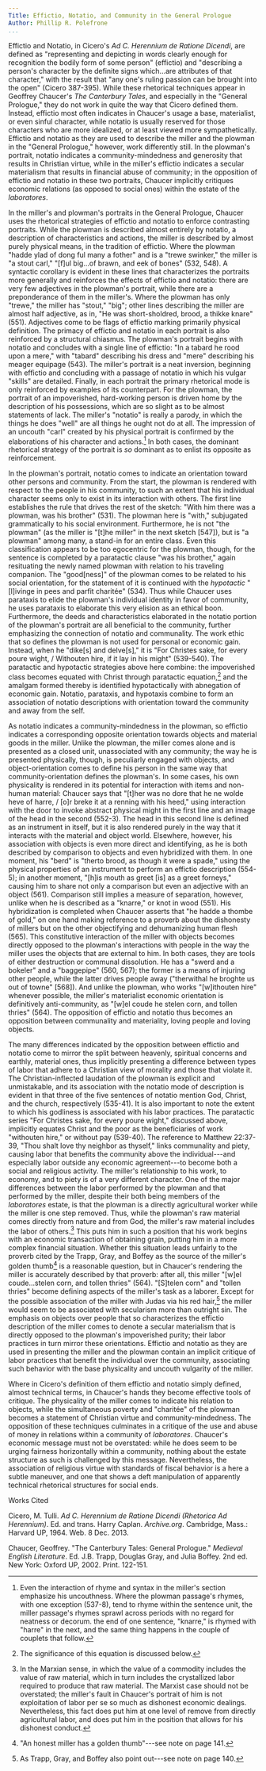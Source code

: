 ```yaml
---
Title: Effictio, Notatio, and Community in the General Prologue
Author: Phillip R. Polefrone
...
```


Effictio and Notatio, in Cicero's *Ad C. Herennium de Ratione Dicendi*, are defined as "representing and depicting in words clearly enough for recognition the bodily form of some person" (effictio) and "describing a person's character by the definite signs which...are attributes of that character," with the result that "any one's ruling passion can be brought into the open" (Cicero 387-395). While these rhetorical techniques appear in Geoffrey Chaucer's *The Canterbury Tales*, and especially in the "General Prologue," they do not work in quite the way that Cicero defined them. Instead, effictio most often indicates in Chaucer's usage a base, materialist, or even sinful character, while notatio is usually reserved for those characters who are more idealized, or at least viewed more sympathetically. Effictio and notatio as they are used to describe the miller and the plowman in the "General Prologue," however, work differently still. In the plowman's portrait, notatio indicates a community-mindedness and generosity that results in Christian virtue, while in the miller's effictio indicates a secular materialism that results in financial abuse of community; in the opposition of effictio and notatio in these two portraits, Chaucer implicitly critiques economic relations (as opposed to social ones) within the estate of the *laboratores*. 

In the miller's and plowman's portraits in the General Prologue, Chaucer uses the rhetorical strategies of effictio and notatio to enforce contrasting portraits. While the plowman is described almost entirely by notatio, a description of characteristics and actions, the miller is described by almost purely physical means, in the tradition of effictio. Where the plowman "hadde ylad of dong ful many a fother" and is a "trewe swinker," the miller is "a stout carl," "[f]ul big...of brawn, and eek of bones" (532, 548). A syntactic corollary is evident in these lines that characterizes the portraits more generally and reinforces the effects of effictio and notatio: there are very few adjectives in the plowman's portrait, while there are a preponderance of them in the miller's. Where the plowman has only "trewe," the miller has "stout," "big"; other lines describing the miller are almost half adjective, as in, "He was short-sholdred, brood, a thikke knare" (551). Adjectives come to be flags of effictio marking primarily physical definition. The primacy of effictio and notatio in each portrait is also reinforced by a structural chiasmus. The plowman's portrait begins with notatio and concludes with a single line of effictio: "In a tabard he rood upon a mere," with "tabard" describing his dress and "mere" describing his meager equipage (543). The miller's portrait is a neat inversion, beginning with effictio and concluding with a passage of notatio in which his vulgar "skills" are detailed. Finally, in each portrait the primary rhetorical mode is only reinforced by examples of its counterpart. For the plowman, the portrait of an impoverished, hard-working person is driven home by the description of his possessions, which are so slight as to be almost statements of lack. The miller's "notatio" is really a parody, in which the things he does "well" are all things he ought not do at all. The impression of an uncouth "carl" created by his physical portrait is confirmed by the elaborations of his character and actions.[^.1] In both cases, the dominant rhetorical strategy of the portrait is *so* dominant as to enlist its opposite as reinforcement.

In the plowman's portrait, notatio comes to indicate an orientation toward other persons and community. From the start, the plowman is rendered with respect to the people in his community, to such an extent that his individual character seems only to exist in its interaction with others. The first line establishes the rule that drives the rest of the sketch: "With him there was a plowman, was his brother" (531). The plowman here is "with," subjugated grammatically to his social environment. Furthermore, he is not "the plowman" (as the miller is "[t]he miller" in the next sketch [547]), but is "a plowman" among many, a stand-in for an entire class. Even this classification appears to be too egocentric for the plowman, though, for the sentence is completed by a paratactic clause "was his brother," again resituating the newly named plowman with relation to his traveling companion. The "good[ness]" of the plowman comes to be related to his social orientation, for the statement of it is continued with the *hypotactic* "[l]ivinge in pees and parfit charitée" (534). Thus while Chaucer uses parataxis to elide the plowman's individual identity in favor of community, he uses parataxis to elaborate this very elision as an ethical boon. Furthermore, the deeds and characteristics elaborated in the notatio portion of the plowman's portrait are all beneficial to the community, further emphasizing the connection of notatio and communality. The work ethic that so defines the plowman is not used for personal or economic gain. Instead, when he "dike[s] and delve[s]," it is "For Christes sake, for every poure wight, / Withouten hire, if it lay in his might" (539-540). The paratactic and hypotactic strategies above here combine: the impoverished class becomes equated with Christ through paratactic equation,[^1] and the amalgam formed thereby is identified hypotactically with abnegation of economic gain. Notatio, parataxis, and hypotaxis combine to form an association of notatio descriptions with orientation toward the community and away from the self.

As notatio indicates a community-mindedness in the plowman, so effictio indicates a corresponding opposite orientation towards objects and material goods in the miller. Unlike the plowman, the miller comes alone and is presented as a closed unit, unassociated with any community; the way he is presented physically, though, is peculiarly engaged with objects, and object-orientation comes to define his person in the same way that community-orientation defines the plowman's. In some cases, his own physicality is rendered in its potential for interaction with items and non-human material: Chaucer says that "[t]her was no dore that he ne wolde heve of harre, / [o]r breke it at a renning with his heed," using interaction with the door to invoke abstract physical might in the first line and an image of the head in the second (552-3). The head in this second line is defined as an instrument in itself, but it is also rendered purely in the way that it interacts with the material and object world. Elsewhere, however, his association with objects is even more direct and identifying, as he is both described by comparison to objects and even hybridized with them. In one moment, his "berd" is "therto brood, as though it were a spade," using the physical properties of an instrument to perform an effictio description (554-5); in another moment, "[h]is mouth as greet [is] as a greet forneys," causing him to share not only a comparison but even an adjective with an object (561). Comparison still implies a measure of separation, however, unlike when he is described as a "knarre," or knot in wood (551). His hybridization is completed when Chaucer asserts that "he hadde a thombe of gold," on one hand making reference to a proverb about the dishonesty of millers but on the other objectifying and dehumanizing human flesh (565). This constitutive interaction of the miller with objects becomes directly opposed to the plowman's interactions with people in the way the miller uses the objects that are external to him. In both cases, they are tools of either destruction or communal dissolution. He has a "swerd and a bokeler" and a "baggepipe" (560, 567); the former is a means of injuring other people, while the latter drives people away ("therwithal he broghte us out of towne" [568]). And unlike the plowman, who works "[w]ithouten hire" whenever possible, the miller's materialist economic orientation is definitively anti-community, as "[w]el coude he stelen corn, and tollen thries" (564). The opposition of effictio and notatio thus becomes an opposition between communality and materiality, loving people and loving objects.

The many differences indicated by the opposition between effictio and notatio come to mirror the split between heavenly, spiritual concerns and earthly, material ones, thus implicitly presenting a difference between types of labor that adhere to a Christian view of morality and those that violate it. The Christian-inflected laudation of the plowman is explicit and unmistakable, and its association with the notatio mode of description is evident in that three of the five sentences of notatio mention God, Christ, and the church, respectively (535-41). It is also important to note the extent to which his godliness is associated with his labor practices. The paratactic series "For Christes sake, for every poure wight," discussed above, implicitly equates Christ and the poor as the beneficiaries of work "withouten hire," or without pay (539-40). The reference to Matthew 22:37-39, "Thou shalt love thy neighbor as thyself," links communality and piety, causing labor that benefits the community above the individual---and especially labor outside any economic agreement---to become both a social and religious activity. The miller's relationship to his work, to economy, and to piety is of a very different character. One of the major differences between the labor performed by the plowman and that performed by the miller, despite their both being members of the *laboratores* estate, is that the plowman is a directly agricultural worker while the miller is one step removed. Thus, while the plowman's raw material comes directly from nature and from God, the miller's raw material includes the labor of others.[^2] This puts him in such a position that his work begins with an economic transaction of obtaining grain, putting him in a more complex financial situation. Whether this situation leads unfairly to the proverb cited by the Trapp, Gray, and Boffey as the source of the miller's golden thumb[^3] is a reasonable question, but in Chaucer's rendering the miller is accurately described by that proverb: after all, this miller "[w]el coude...stelen corn, and tollen thries" (564). "[S]telen corn" and "tollen thries" become defining aspects of the miller's task as a laborer. Except for the possible association of the miller with Judas via his red hair,[^4] the miller would seem to be associated with secularism more than outright sin. The emphasis on objects over people that so characterizes the effictio description of the miller comes to denote a secular materialism that is directly opposed to the plowman's impoverished purity; their labor practices in turn mirror these orientations. Effictio and notatio as they are used in presenting the miller and the plowman contain an implicit critique of labor practices that benefit the individual over the community, associating such behavior with the base physicality and uncouth vulgarity of the miller.

Where in Cicero's definition of them effictio and notatio simply defined, almost technical terms, in Chaucer's hands they become effective tools of critique. The physicality of the miller comes to indicate his relation to objects, while the simultaneous poverty and "charitée" of the plowman becomes a statement of Christian virtue and community-mindedness. The opposition of these techniques culminates in a critique of the use and abuse of money in relations within a community of *laboratores*. Chaucer's economic message must not be overstated: while he does seem to be urging fairness horizontally within a community, nothing about the estate structure as such is challenged by this message. Nevertheless, the association of religious virtue with standards of fiscal behavior is a here a subtle maneuver, and one that shows a deft manipulation of apparently technical rhetorical structures for social ends.

Works Cited

Cicero, M. Tulli. *Ad C. Herennium de Ratione Dicendi (Rhetorica Ad Herennium)*. Ed. and trans. Harry Caplan. *Archive.org*. Cambridge, Mass.: Harvard UP, 1964. Web. 8 Dec. 2013.

Chaucer, Geoffrey. "The Canterbury Tales: General Prologue." *Medieval English Literature*. Ed. J.B. Trapp, Douglas Gray, and Julia Boffey. 2nd ed. New York: Oxford UP, 2002. Print. 122-151.

[^.1]: Even the interaction of rhyme and syntax in the miller's section emphasize his uncouthness. Where the plowman passage's rhymes, with one exception (537-8), tend to rhyme within the sentence unit, the miller passage's rhymes sprawl across periods with no regard for neatness or decorum. the end of one sentence, "knarre," is rhymed with "harre" in the next, and the same thing happens in the couple of couplets that follow. 

[^1]: The significance of this equation is discussed below. 

[^2]: In the Marxian sense, in which the value of a commodity includes the value of raw material, which in turn includes the crystallized labor required to produce that raw material. The Marxist case should not be overstated; the miller's fault in Chaucer's portrait of him is not exploitation of labor per se so much as dishonest economic dealings. Nevertheless, this fact does put him at one level of remove from directly agricultural labor, and does put him in the position that allows for his dishonest conduct.

[^3]: "An honest miller has a golden thumb"---see note on page 141.

[^4]: As Trapp, Gray, and Boffey also point out---see note on page 140.